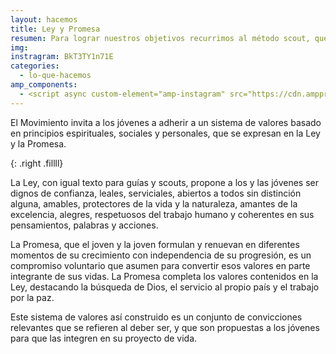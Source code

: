```yaml
---
layout: hacemos
title: Ley y Promesa
resumen: Para lograr nuestros objetivos recurrimos al método scout, que se define como un sistema de autoeducación progresiva
img: 
instragram: BkT3TY1n71E
categories: 
  - lo-que-hacemos
amp_components: 
  - <script async custom-element="amp-instagram" src="https://cdn.ampproject.org/v0/amp-instagram-0.1.js"></script>
---
```

El Movimiento invita a los jóvenes a adherir a un sistema de valores basado en principios espirituales, sociales y
personales, que se expresan en la Ley y la Promesa.

<amp-img width="400" height="284" layout="fixed" alt="Ley y Promesa" src="/assets/images/uploads/promesa.jpg"></amp-img>
{: .right .fillll}

La Ley, con igual texto para guías y scouts, propone a los y las jóvenes ser dignos de confianza, leales, serviciales, abiertos a todos sin distinción alguna, amables, protectores de la vida y la naturaleza, amantes de la excelencia, alegres, respetuosos del trabajo humano y coherentes en sus pensamientos, palabras y acciones.

La Promesa, que el joven y la joven formulan y renuevan en diferentes momentos de su crecimiento con independencia de su progresión, es un compromiso voluntario que asumen para convertir esos valores en parte integrante de sus vidas. La Promesa completa los valores contenidos en la Ley, destacando la búsqueda de Dios, el servicio al propio país y el trabajo por la paz.

Este sistema de valores así construido es un conjunto de convicciones relevantes que se refieren al deber ser, y que son propuestas a los jóvenes para que las integren en su proyecto de vida.

